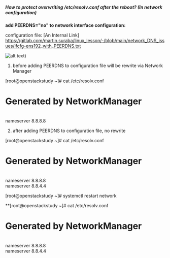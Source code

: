 ##### How to protect overwriting /etc/resolv.conf after the reboot? (In network configuration) 

**add PEERDNS="no" to network interface configuration:**

configuration file:  [An Internal Link] https://gitlab.com/martin.suraba/linux_lesson/-/blob/main/network_DNS_issues/ifcfg-ens192_with_PEERDNS.txt


![alt text](https://media.licdn.com/dms/image/D4D12AQFecNrlr4YrOg/article-inline_image-shrink_1500_2232/0/1701177350842?e=1706745600&v=beta&t=lM_8POc8g5LyRXLDBa2tnAGOnB2ssFmP36Vykt6tyJ8))



1) before adding PEERDNS to configuration file will be rewrite via Network Manager



[root@openstackstudy ~]# cat /etc/resolv.conf
# Generated by NetworkManager
<br />
nameserver 8.8.8.8
<br />

2) after adding PEERDNS to configuration file, no rewrite 


[root@openstackstudy ~]# cat /etc/resolv.conf

# Generated by NetworkManager
<br />nameserver 8.8.8.8
<br />nameserver 8.8.4.4


[root@openstackstudy ~]# systemctl restart network

**[root@openstackstudy ~]# cat /etc/resolv.conf
# Generated by NetworkManager
<br />nameserver 8.8.8.8
<br /> nameserver 8.8.4.4


